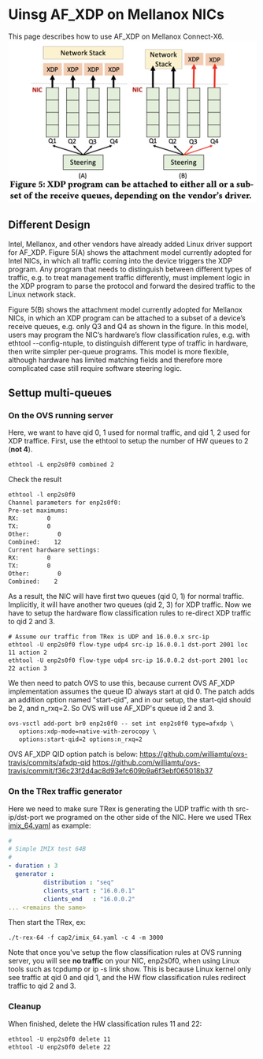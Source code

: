 # Uinsg AF_XDP on Mellanox NICs
This page describes how to use AF_XDP on Mellanox Connect-X6.
![](fig5.png)

## Different Design 
Intel, Mellanox, and other vendors have already added Linux driver support for AF_XDP.
Figure 5(A) shows the attachment model currently adopted for Intel NICs, in which all
traffic coming into the device triggers the XDP program. Any program that needs to distinguish
between different types of traffic, e.g. to treat management traffic differently, must implement
logic in the XDP program to parse the protocol and forward the desired traffic to the Linux network stack.

Figure 5(B) shows the attachment model currently adopted for Mellanox NICs, in which an XDP program
can be attached to a subset of a device’s receive queues, e.g. only Q3 and Q4 as shown in the figure.
In this model, users may program the NIC’s hardware’s flow classification rules,
e.g. with ethtool --config-ntuple, to distinguish different type of traffic in hardware,
then write simpler per-queue programs. This model is more flexible, although hardware has
limited matching fields and therefore more complicated case still require software steering logic.

## Settup multi-queues
### On the OVS running server
Here, we want to have qid 0, 1 used for normal traffic, and qid 1, 2 used for XDP traffice.
First, use the ethtool to setup the number of HW queues to 2 (**not 4**).
```shell
ethtool -L enp2s0f0 combined 2
```
Check the result
```shell
ethtool -l enp2s0f0
Channel parameters for enp2s0f0:
Pre-set maximums:
RX:        0
TX:        0
Other:        0
Combined:    12
Current hardware settings:
RX:        0
TX:        0
Other:        0
Combined:    2
```
As a result, the NIC will have first two queues (qid 0, 1) for normal traffic.
Implicitly, it will have another two queues (qid 2, 3) for XDP traffic.
Now we have to setup the hardware flow classification rules to re-direct XDP
traffic to qid 2 and 3.
```
# Assume our traffic from TRex is UDP and 16.0.0.x src-ip
ethtool -U enp2s0f0 flow-type udp4 src-ip 16.0.0.1 dst-port 2001 loc 11 action 2
ethtool -U enp2s0f0 flow-type udp4 src-ip 16.0.0.2 dst-port 2001 loc 22 action 3
```
We then need to patch OVS to use this, because current OVS AF_XDP implementation 
assumes the queue ID always start at qid 0. The patch adds an addition option named
"start-qid", and in our setup, the start-qid should be 2, and n_rxq=2.
So OVS will use AF_XDP's queue id 2 and 3.
```
ovs-vsctl add-port br0 enp2s0f0 -- set int enp2s0f0 type=afxdp \
   options:xdp-mode=native-with-zerocopy \
   options:start-qid=2 options:n_rxq=2
```
OVS AF_XDP QID option patch is below:
https://github.com/williamtu/ovs-travis/commits/afxdp-qid
https://github.com/williamtu/ovs-travis/commit/f36c23f2d4ac8d93efc609b9a6f3ebf065018b37


### On the TRex traffic generator
Here we need to make sure TRex is generating the UDP traffic with th
src-ip/dst-port we programed on the other side of the NIC.
Here we used TRex
[imix_64.yaml](https://github.com/cisco-system-traffic-generator/trex-core/blob/master/scripts/cap2/imix_64.yaml)
as example:
```yaml
#
# Simple IMIX test 64B
#
- duration : 3
  generator :
          distribution : "seq"
          clients_start : "16.0.0.1"
          clients_end   : "16.0.0.2"
... <remains the same>
```
Then start the TRex, ex:
```
./t-rex-64 -f cap2/imix_64.yaml -c 4 -m 3000 
```
Note that once you've setup the flow classification rules at OVS running server,
you will see **no traffic** on your NIC, enp2s0f0, when using Linux tools such as
tcpdump or ip -s link show. This is because Linux kernel only see traffic at qid 0
and qid 1, and the HW flow classification rules redirect traffic to qid 2 and 3.

### Cleanup
When finished, delete the HW classification rules 11 and 22:
```shell
ethtool -U enp2s0f0 delete 11
ethtool -U enp2s0f0 delete 22
```